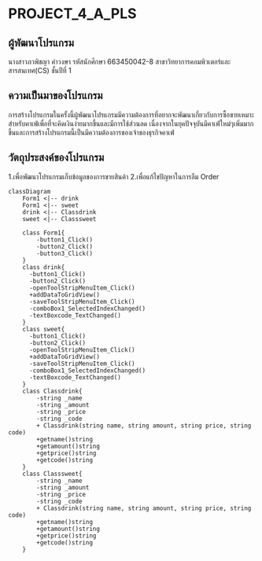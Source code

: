 # PROJECT_4_A_PLS
## ผู้พัฒนาโปรแกรม
นางสาวภวพิชญา คำวงษา รหัสนักศึกษา 663450042-8
สาขาวิทยาการคอมพิวเตอร์และสารสนเทศ(CS) ชั้นปีที่ 1
## ความเป็นมาของโปรแกรม
 การสร้างโปรแกรมในครั้งนี้ผู้พัฒนาโปรแกรมมีความต้องการที่อยากจะพัฒนาเกี่ยวกับการซื้อขายเหมาะสำหรับคาเฟ่เพื่อที่จะคิดเงินง่ายมากขึ้นและมีการใช้ส่วนลด เนื่องจากในยุคปัจจุบันมีคาเฟ่ใหม่ๆเพิ่มมากขึ้นและการสร้างโปรแกรมนี้เป็นมีความต้องการของเจ้าของธุรกิจคาเฟ่
## วัตถุประสงค์ของโปรแกรม
1.เพื่อพัฒนาโปรแกรมเก็บข้อมูลของการขายสินค้า 2.เพื่อแก้ไขปัญหาในการลืม Order 

```mermaid
classDiagram
    Form1 <|-- drink
    Form1 <|-- sweet
    drink <|-- Classdrink
    sweet <|-- Classsweet

    class Form1{
        -button1_Click()
        -button2_Click()
        -button3_Click()
    }
    class drink{
      -button1_Click()
      -button2_Click()
      -openToolStripMenuItem_Click()
      +addDataToGridView()
      -saveToolStripMenuItem_Click()
      -comboBox1_SelectedIndexChanged()
      -textBoxcode_TextChanged()
    }
    class sweet{
      -button1_Click()
      -button2_Click()
      -openToolStripMenuItem_Click()
      +addDataToGridView()
      -saveToolStripMenuItem_Click()
      -comboBox1_SelectedIndexChanged()
      -textBoxcode_TextChanged()
    }
    class Classdrink{
        -string _name
        -string _amount
        -string _price
        -string _code
        + Classdrink(string name, string amount, string price, string code)
        +getname()string
        +getamount()string
        +getprice()string
        +getcode()string
    }
    class Classsweet{
        -string _name
        -string _amount
        -string _price
        -string _code
        + Classdrink(string name, string amount, string price, string code)
        +getname()string
        +getamount()string
        +getprice()string
        +getcode()string
    }
```
